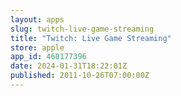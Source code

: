 ```yaml
---
layout: apps
slug: twitch-live-game-streaming
title: "Twitch: Live Game Streaming"
store: apple
app_id: 460177396
date: 2024-01-31T18:22:01Z
published: 2011-10-26T07:00:00Z
---
```

